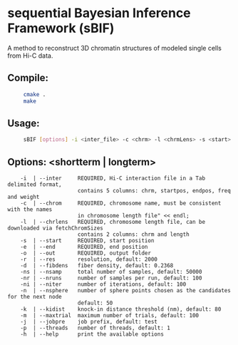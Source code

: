 # sequential Bayesian Inference Framework (sBIF)
A method to reconstruct 3D chromatin structures of modeled single cells from Hi-C data.

## Compile: 
```Bash
     cmake .
     make
```
## Usage: 
```Bash
     sBIF [options] -i <inter_file> -c <chrm> -l <chrmLens> -s <start> -e <end> -o <out_folder>
```
## Options: <shortterm | longterm> 

        -i  | --inter     REQUIRED, Hi-C interaction file in a Tab delimited format, 
                          contains 5 columns: chrm, startpos, endpos, freq and weight
        -c  | --chrom     REQUIRED, chromosome name, must be consistent with the names
                          in chromosome length file" << endl;
        -l  | --chrlens   REQUIRED, chromosome length file, can be downloaded via fetchChromSizes
                          contains 2 columns: chrm and length
        -s  | --start     REQUIRED, start position
        -e  | --end       REQUIRED, end position
        -o  | --out       REQUIRED, output folder
        -r  | --res       resolution, default: 2000
        -d  | --fibdens   fiber density, default: 0.2368
        -ns | --nsamp     total number of samples, default: 50000
        -nr | --nruns     number of samples per run, default: 100
        -ni | --niter     number of iterations, default: 100
        -n  | --nsphere   number of sphere points chosen as the candidates for the next node
                          default: 50
        -k  | --kidist    knock-in distance threshold (nm), default: 80
        -m  | --maxtrial  maximum number of trials, default: 100
        -j  | --jobpre    job prefix, default: test
        -p  | --threads   number of threads, default: 1
        -h  | --help      print the available options

